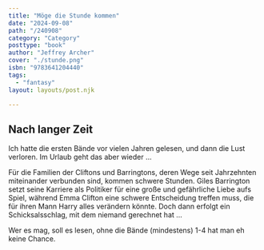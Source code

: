 ```yaml
---
title: "Möge die Stunde kommen"
date: "2024-09-08"
path: "/240908"
category: "Category"
posttype: "book"
author: "Jeffrey Archer"
cover: "./stunde.png"
isbn: "9783641204440"
tags:
  - "fantasy"
layout: layouts/post.njk

---
```

## Nach langer Zeit

Ich hatte die ersten Bände vor vielen Jahren gelesen, und dann die Lust verloren. Im Urlaub geht das aber wieder ...

Für die Familien der Cliftons und Barringtons, deren Wege seit Jahrzehnten miteinander verbunden sind, kommen schwere Stunden. Giles Barrington setzt seine Karriere als Politiker für eine große und gefährliche Liebe aufs Spiel, während Emma Clifton eine schwere Entscheidung treffen muss, die für ihren Mann Harry alles verändern könnte. Doch dann erfolgt ein Schicksalsschlag, mit dem niemand gerechnet hat ...

Wer es mag, soll es lesen, ohne die Bände (mindestens) 1-4 hat man eh keine Chance.

